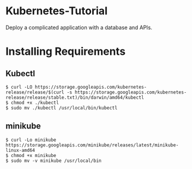 # Kubernetes-Tutorial
Deploy a complicated application with a database and APIs.


# Installing Requirements

## Kubectl

    $ curl -LO https://storage.googleapis.com/kubernetes-release/release/$(curl -s https://storage.googleapis.com/kubernetes-release/release/stable.txt)/bin/darwin/amd64/kubectl
    $ chmod +x ./kubectl
    $ sudo mv ./kubectl /usr/local/bin/kubectl

## minikube

    $ curl -Lo minikube https://storage.googleapis.com/minikube/releases/latest/minikube-linux-amd64
    $ chmod +x minikube
    $ sudo mv -v minikube /usr/local/bin
